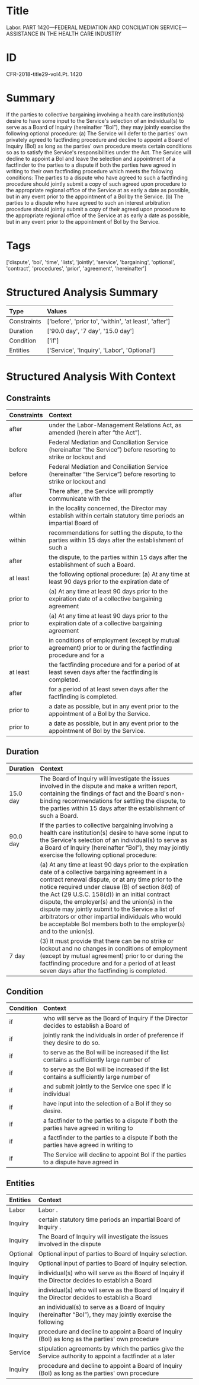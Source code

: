 # Title

 Labor. PART 1420—FEDERAL MEDIATION AND CONCILIATION SERVICE—ASSISTANCE IN THE HEALTH CARE INDUSTRY


# ID

 CFR-2018-title29-vol4.Pt. 1420


# Summary

If the parties to collective bargaining involving a health care institution(s) desire to have some input to the Service's selection of an individual(s) to serve as a Board of Inquiry (hereinafter &#8220;BoI&#8221;), they may jointly exercise the following optional procedure:
(a) The Service will defer to the parties' own privately agreed to factfinding procedure and decline to appoint a Board of Inquiry (BoI) as long as the parties' own procedure meets certain conditions so as to satisfy the Service's responsibilities under the Act. The Service will decline to appoint a BoI and leave the selection and appointment of a factfinder to the parties to a dispute if both the parties have agreed in writing to their own factfinding procedure which meets the following conditions:
The parties to a dispute who have agreed to such a factfinding procedure should jointly submit a copy of such agreed upon procedure to the appropriate regional office of the Service at as early a date as possible, but in any event prior to the appointment of a BoI by the Service.
(b) The parties to a dispute who have agreed to such an interest arbitration procedure should jointly submit a copy of their agreed upon procedure to the appropriate regional office of the Service at as early a date as possible, but in any event prior to the appointment of BoI by the Service.


# Tags

['dispute', 'boi', 'time', 'lists', 'jointly', 'service', 'bargaining', 'optional', 'contract', 'procedures', 'prior', 'agreement', 'hereinafter']


# Structured Analysis Summary

| Type        | Values                                                |
|:------------|:------------------------------------------------------|
| Constraints | ['before', 'prior to', 'within', 'at least', 'after'] |
| Duration    | ['90.0 day', '7 day', '15.0 day']                     |
| Condition   | ['if']                                                |
| Entities    | ['Service', 'Inquiry', 'Labor', 'Optional']           |


# Structured Analysis With Context

 


## Constraints

| Constraints   | Context                                                                                                                       |
|:--------------|:------------------------------------------------------------------------------------------------------------------------------|
| after         | under the Labor-Management Relations Act, as amended (herein after  “the Act”).                                               |
| before        | Federal Mediation and Conciliation Service (hereinafter &#8220;the Service&#8221;) before  resorting to strike or lockout and |
| before        | Federal Mediation and Conciliation Service (hereinafter &#8220;the Service&#8221;) before  resorting to strike or lockout and |
| after         | There after , the Service will promptly communicate with the                                                                  |
| within        | in the locality concerned, the Director may establish within certain statutory time periods an impartial Board of             |
| within        | recommendations for settling the dispute, to the parties within 15 days after the establishment of such a                     |
| after         | the dispute, to the parties within 15 days after  the establishment of such a Board.                                          |
| at least      | the following optional procedure: (a) At any time at least 90 days prior to the expiration date of                            |
| prior to      | (a) At any time at least 90 days prior to the expiration date of a collective bargaining agreement                            |
| prior to      | (a) At any time at least 90 days prior to the expiration date of a collective bargaining agreement                            |
| prior to      | in conditions of employment (except by mutual agreement) prior to or during the factfinding procedure and for a               |
| at least      | the factfinding procedure and for a period of at least  seven days after the factfinding is completed.                        |
| after         | for a period of at least seven days after  the factfinding is completed.                                                      |
| prior to      | a date as possible, but in any event prior to  the appointment of a BoI by the Service.                                       |
| prior to      | a date as possible, but in any event prior to  the appointment of BoI by the Service.                                         |


## Duration

| Duration   | Context                                                                                                                                                                                                                                                                                                                                                                                                                                                                                                          |
|:-----------|:-----------------------------------------------------------------------------------------------------------------------------------------------------------------------------------------------------------------------------------------------------------------------------------------------------------------------------------------------------------------------------------------------------------------------------------------------------------------------------------------------------------------|
| 15.0 day   | The Board of Inquiry will investigate the issues involved in the dispute and make a written report, containing the findings of fact and the Board's non-binding recommendations for settling the dispute, to the parties within 15 days after the establishment of such a Board.                                                                                                                                                                                                                                 |
| 90.0 day   | If the parties to collective bargaining involving a health care institution(s) desire to have some input to the Service's selection of an individual(s) to serve as a Board of Inquiry (hereinafter &#8220;BoI&#8221;), they may jointly exercise the following optional procedure:                                                                                                                                                                                                                              |
|            |             (a) At any time at least 90 days prior to the expiration date of a collective bargaining agreement in a contract renewal dispute, or at any time prior to the notice required under clause (B) of section 8(d) of the Act (29 U.S.C. 158(d)) in an initial contract dispute, the employer(s) and the union(s) in the dispute may jointly submit to the Service a list of arbitrators or other impartial individuals who would be acceptable BoI members both to the employer(s) and to the union(s). |
| 7 day      | (3) It must provide that there can be no strike or lockout and no changes in conditions of employment (except by mutual agreement) prior to or during the factfinding procedure and for a period of at least seven days after the factfinding is completed.                                                                                                                                                                                                                                                      |


## Condition

| Condition   | Context                                                                                   |
|:------------|:------------------------------------------------------------------------------------------|
| if          | who will serve as the Board of Inquiry if the Director decides to establish a Board of    |
| if          | jointly rank the individuals in order of preference if  they desire to do so.             |
| if          | to serve as the BoI will be increased if the list contains a sufficiently large number of |
| if          | to serve as the BoI will be increased if the list contains a sufficiently large number of |
| if          | and submit jointly to the Service one spec if ic individual                               |
| if          | have input into the selection of a BoI if  they so desire.                                |
| if          | a factfinder to the parties to a dispute if both the parties have agreed in writing to    |
| if          | a factfinder to the parties to a dispute if both the parties have agreed in writing to    |
| if          | The Service will decline to appoint BoI  if the parties to a dispute have agreed in       |


## Entities

| Entities   | Context                                                                                                                  |
|:-----------|:-------------------------------------------------------------------------------------------------------------------------|
| Labor      | Labor .                                                                                                                  |
| Inquiry    | certain statutory time periods an impartial Board of Inquiry .                                                           |
| Inquiry    | The Board of  Inquiry will investigate the issues involved in the dispute                                                |
| Optional   | Optional  input of parties to Board of Inquiry selection.                                                                |
| Inquiry    | Optional input of parties to Board of  Inquiry  selection.                                                               |
| Inquiry    | individual(s) who will serve as the Board of Inquiry if the Director decides to establish a Board                        |
| Inquiry    | individual(s) who will serve as the Board of Inquiry if the Director decides to establish a Board                        |
| Inquiry    | an individual(s) to serve as a Board of Inquiry (hereinafter &#8220;BoI&#8221;), they may jointly exercise the following |
| Inquiry    | procedure and decline to appoint a Board of Inquiry (BoI) as long as the parties' own procedure                          |
| Service    | stipulation agreements by which the parties give the Service authority to appoint a factfinder at a later                |
| Inquiry    | procedure and decline to appoint a Board of Inquiry (BoI) as long as the parties' own procedure                          |


